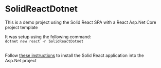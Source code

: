 # SolidReactDotnet
This is a demo project using the Solid React SPA with a React Asp.Net Core project template

It was setup using the following command:
<br/>`dotnet new react -n SolidReactDotnet`

<br/> Follow [these instructions](https://github.com/inrupt/generator-solid-react/) to install the Solid React application into the Asp.Net project
